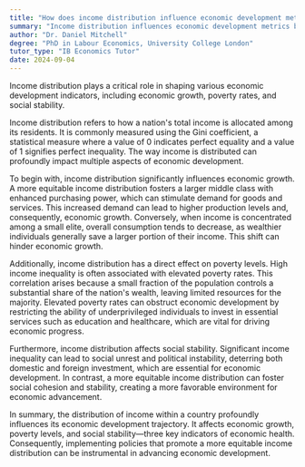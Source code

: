 ```yaml
---
title: "How does income distribution influence economic development metrics?"
summary: "Income distribution influences economic development metrics by affecting economic growth, poverty levels, and social stability."
author: "Dr. Daniel Mitchell"
degree: "PhD in Labour Economics, University College London"
tutor_type: "IB Economics Tutor"
date: 2024-09-04
---
```


Income distribution plays a critical role in shaping various economic development indicators, including economic growth, poverty rates, and social stability.

Income distribution refers to how a nation's total income is allocated among its residents. It is commonly measured using the Gini coefficient, a statistical measure where a value of $0$ indicates perfect equality and a value of $1$ signifies perfect inequality. The way income is distributed can profoundly impact multiple aspects of economic development.

To begin with, income distribution significantly influences economic growth. A more equitable income distribution fosters a larger middle class with enhanced purchasing power, which can stimulate demand for goods and services. This increased demand can lead to higher production levels and, consequently, economic growth. Conversely, when income is concentrated among a small elite, overall consumption tends to decrease, as wealthier individuals generally save a larger portion of their income. This shift can hinder economic growth.

Additionally, income distribution has a direct effect on poverty levels. High income inequality is often associated with elevated poverty rates. This correlation arises because a small fraction of the population controls a substantial share of the nation's wealth, leaving limited resources for the majority. Elevated poverty rates can obstruct economic development by restricting the ability of underprivileged individuals to invest in essential services such as education and healthcare, which are vital for driving economic progress.

Furthermore, income distribution affects social stability. Significant income inequality can lead to social unrest and political instability, deterring both domestic and foreign investment, which are essential for economic development. In contrast, a more equitable income distribution can foster social cohesion and stability, creating a more favorable environment for economic advancement.

In summary, the distribution of income within a country profoundly influences its economic development trajectory. It affects economic growth, poverty levels, and social stability—three key indicators of economic health. Consequently, implementing policies that promote a more equitable income distribution can be instrumental in advancing economic development.
    